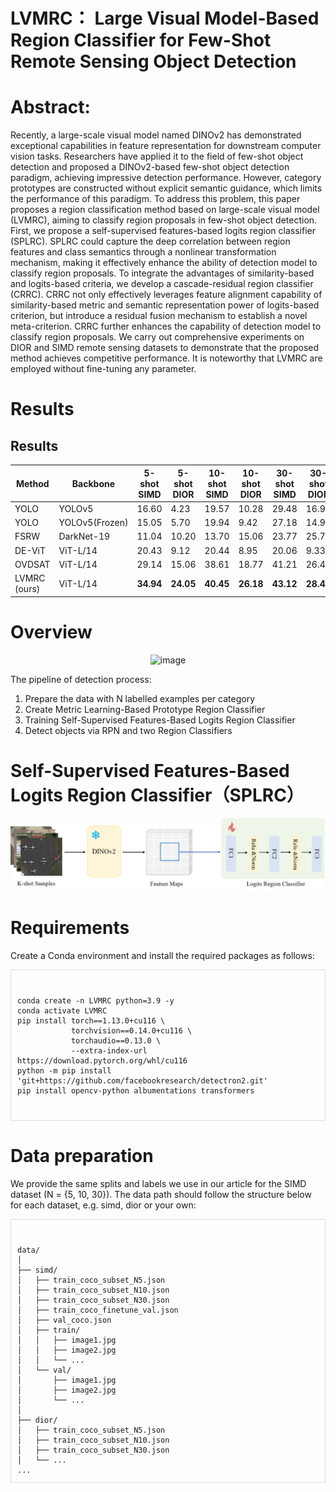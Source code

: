 # LVMRC： Large Visual Model-Based Region Classifier for Few-Shot Remote Sensing Object Detection
# Abstract:
  Recently, a large-scale visual model named DINOv2 has demonstrated exceptional capabilities in feature representation for downstream computer vision tasks. Researchers have applied it to the field of few-shot object detection and proposed a DINOv2-based few-shot object detection paradigm, achieving impressive detection performance. However, category prototypes are constructed without explicit semantic guidance, which limits the performance of this paradigm. To address this problem, this paper proposes a region classification method based on large-scale visual model (LVMRC), aiming to classify region proposals in few-shot object detection. First, we propose a self-supervised features-based logits region classifier (SPLRC). SPLRC could capture the deep correlation between region features and class semantics through a nonlinear transformation mechanism, making it effectively enhance the ability of detection model to classify region proposals. To integrate the advantages of similarity-based and logits-based criteria, we develop a cascade-residual region classifier (CRRC). CRRC not only effectively leverages feature alignment capability of similarity-based metric and semantic representation power of logits-based criterion, but introduce a residual fusion mechanism to establish a novel meta-criterion. CRRC further enhances the capability of detection model to classify region proposals. We carry out comprehensive experiments on DIOR and SIMD remote sensing datasets to demonstrate that the proposed method achieves competitive performance. It is noteworthy that LVMRC are employed without fine-tuning any parameter.

# Results
## Results

| Method       | Backbone   | 5-shot SIMD | 5-shot DIOR | 10-shot SIMD | 10-shot DIOR | 30-shot SIMD | 30-shot DIOR |
|--------------|-----------|------------|------------|-------------|--------------|-------------|--------------|
| YOLO         | YOLOv5    | 16.60      | 4.23       | 19.57       | 10.28        | 29.48       | 16.99        |
| YOLO         | YOLOv5(Frozen) | 15.05 | 5.70       | 19.94       | 9.42         | 27.18       | 14.90        |
| FSRW         | DarkNet-19 | 11.04     | 10.20      | 13.70       | 15.06        | 23.77       | 25.79        |
| DE-ViT       | ViT-L/14  | 20.43      | 9.12       | 20.44       | 8.95         | 20.06       | 9.33         |
| OVDSAT       | ViT-L/14  | 29.14      | 15.06      | 38.61       | 18.77        | 41.21       | 26.46        |
| LVMRC (ours) | ViT-L/14  | **34.94**  | **24.05**  | **40.45**   | **26.18**    | **43.12**   | **28.45**    |

# Overview
<p align="center">
  <img width="700" height="700" alt="image" src="https://github.com/user-attachments/assets/14b97009-3dce-4c39-9677-8da2604571ae" />
</p>
The pipeline of detection process:

1. Prepare the data with N labelled examples per category
2. Create Metric Learning-Based Prototype Region Classifier
3. Training Self-Supervised Features-Based Logits Region Classifier
4. Detect objects via RPN and two Region Classifiers 
# Self-Supervised Features-Based Logits Region Classifier（SPLRC）
<p align="center">
  <img src="https://github.com/userzhi/LVMRC/blob/main/images/logits.png?raw=true" width="600" />
</p>

# Requirements

Create a Conda environment and install the required packages as follows:

<div style="max-height: 400px; overflow: auto; border: 1px solid #ddd; padding: 10px;">

<pre>
<code>
conda create -n LVMRC python=3.9 -y
conda activate LVMRC
pip install torch==1.13.0+cu116 \
            torchvision==0.14.0+cu116 \
            torchaudio==0.13.0 \
            --extra-index-url https://download.pytorch.org/whl/cu116
python -m pip install 'git+https://github.com/facebookresearch/detectron2.git'
pip install opencv-python albumentations transformers
</code>
</pre>

</div>

# Data preparation
We provide the same splits and labels we use in our article for the SIMD dataset (N = {5, 10, 30}). The data path should follow the structure below for each dataset, e.g. simd, dior or your own:
<div style="max-height: 400px; overflow: auto; border: 1px solid #ddd; padding: 10px;">

<pre>
<code>
data/
│
├── simd/
│   ├── train_coco_subset_N5.json
│   ├── train_coco_subset_N10.json
│   ├── train_coco_subset_N30.json
│   ├── train_coco_finetune_val.json
│   ├── val_coco.json
│   ├── train/
│   │   ├── image1.jpg
│   │   ├── image2.jpg
│   │   └── ...
│   └── val/
│       ├── image1.jpg
│       ├── image2.jpg
│       └── ...
│
├── dior/
│   ├── train_coco_subset_N5.json
│   ├── train_coco_subset_N10.json
│   ├── train_coco_subset_N30.json
│   └── ...
...
</code>
</pre>
</div>



